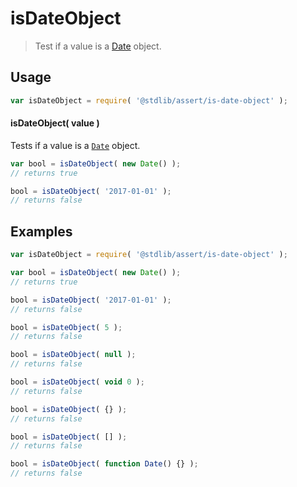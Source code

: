 # isDateObject

> Test if a value is a [Date][mdn-date-object] object.


<section class="usage">

## Usage

``` javascript
var isDateObject = require( '@stdlib/assert/is-date-object' );
```


#### isDateObject( value )

Tests if a value is a [`Date`][mdn-date-object] object.

``` javascript
var bool = isDateObject( new Date() );
// returns true

bool = isDateObject( '2017-01-01' );
// returns false
```

</section>

<!-- /.usage -->


<section class="examples">

## Examples

``` javascript
var isDateObject = require( '@stdlib/assert/is-date-object' );

var bool = isDateObject( new Date() );
// returns true

bool = isDateObject( '2017-01-01' );
// returns false

bool = isDateObject( 5 );
// returns false

bool = isDateObject( null );
// returns false

bool = isDateObject( void 0 );
// returns false

bool = isDateObject( {} );
// returns false

bool = isDateObject( [] );
// returns false

bool = isDateObject( function Date() {} );
// returns false
```

</section>

<!-- /.examples -->


<section class="links">

[mdn-date-object]: https://developer.mozilla.org/en-US/docs/Web/JavaScript/Reference/Global_Objects/Date

</section>

<!-- /.links -->
